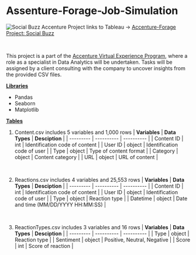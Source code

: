 # Assenture-Forage-Job-Simulation
![Social Buzz Accenture Project](https://github.com/ffasnil/Assenture-Forage-Job-Simulation/assets/89661712/669049bf-455e-4265-bd1b-75152d65e6cd)
links to Tableau -> [Accenture-Forage Project: Social Buzz](https://public.tableau.com/views/Accenture-ForageProjectSocialBuzz/Dashboard1?:language=en-US&:sid=&:display_count=n&:origin=viz_share_link)

</br>

This project is a part of the [Accenture Virtual Experience Program](https://www.accenture.com/gb-en/careers/local/virtual-experience-program), where a role as a specialist in Data Analytics will be undertaken. Tasks will be assigned by a client consulting with the company to uncover insights from the provided CSV files.

**<ins>Libraries</ins>**
* Pandas
* Seaborn
* Matplotlib

**<ins>Tables</ins>**
1) Content.csv includes 5 variables and 1,000 rows
   | **Variables** | **Data Types** | **Desciption** |
   | --------- | ---------- | ---------- |
   | Content ID | int | Identification code of content |
   | User ID | object | Identification code of user |
   | Type | object | Type of content format |
   | Category | object | Content category |
   | URL | object | URL of content |
   
</br>

2) Reactions.csv includes 4 variables and 25,553 rows
   | **Variables** | **Data Types** | **Desciption** |
   | --------- | ---------- | ---------- |
   | Content ID | int | Identification code of content |
   | User ID | object | Identification code of user |
   | Type | object | Reaction type |
   | Datetime | object | Date and time (MM/DD/YYYY HH:MM:SS) |

</br>

3) ReactionTypes.csv includes 3 variables and 16 rows
    | **Variables** | **Data Types** | **Desciption** |
   | --------- | ---------- | ---------- |
   | Type | object | Reaction type |
   | Sentiment | object | Positive, Neutral, Negative |
   | Score | int | Score of reaction |

   
